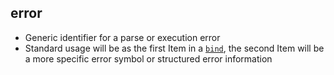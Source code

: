 ## error

- Generic identifier for a parse or execution error
- Standard usage will be as the first Item in a [`bind`](bind.md), the second Item will be a more specific error symbol or structured error information